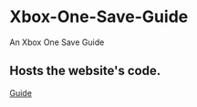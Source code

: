 # Xbox-One-Save-Guide
An Xbox One Save Guide

## Hosts the website's code.
[Guide](https://cvfiredragon.github.io/xboxguide)